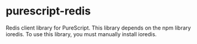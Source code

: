 # purescript-redis

Redis client library for PureScript. This library depends on the npm library
ioredis. To use this library, you must manually install ioredis.
